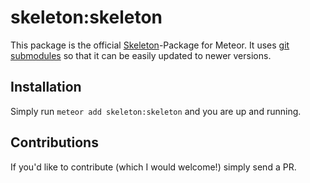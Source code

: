 # skeleton:skeleton
This package is the official [Skeleton](https://github.com/dhg/Skeleton)-Package for Meteor. It uses [git submodules](http://git-scm.com/docs/git-submodule) so that it can be easily updated to newer versions.

## Installation
Simply run `meteor add skeleton:skeleton` and you are up and running.

## Contributions
If you'd like to contribute (which I would welcome!) simply send a PR.
